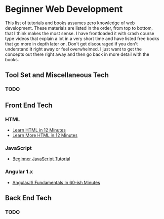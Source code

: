 # Beginner Web Development

This list of tutorials and books assumes zero knowledge of web development.
These materials are listed in the order, from top to bottom, that I think makes the most sense.
I have frontloaded it with crash course type videos that explain a lot in a very short time and have listed free books that go more in depth later on.
Don't get discouraged if you don't understand it right away or feel overwhelmed.
I just want to get the concepts out there right away and then go back in more detail with the books.

## Tool Set and Miscellaneous Tech

### TODO

## Front End Tech

### HTML
* [Learn HTML in 12 Minutes](https://www.youtube.com/watch?v=bWPMSSsVdPk)
* [Learn More HTML in 12 Minutes](https://www.youtube.com/watch?v=KJ13lX20FqU)

### JavaScript
* [Beginner JavaScript Tutorial](https://www.youtube.com/watch?v=fju9ii8YsGs)

### Angular 1.x
* [AngularJS Fundamentals In 60-ish Minutes](https://www.youtube.com/watch?v=i9MHigUZKEM)

## Back End Tech

### TODO
